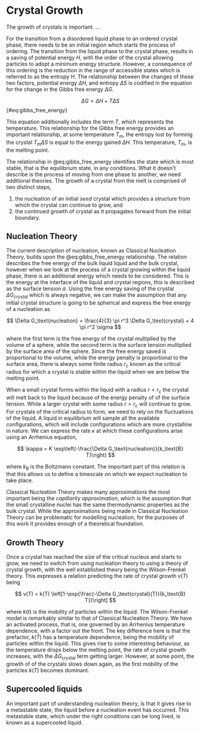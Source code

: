 # Crystal Growth

The growth of crystals is important.
...

For the transition from a disordered liquid phase
to an ordered crystal phase,
there needs to be an initial region
which starts the process of ordering.
The transition from the liquid phase
to the crystal phase,
results in a saving of potential energy $H$,
with the order of the crystal allowing
particles to adopt a minimum energy structure.
However, a consequence of this ordering
is the reduction in the range of accessible states
which is referred to as the entropy $H$.
The relationship between the changes of these two factors,
potential energy $\Delta H$, and
entropy $\Delta S$
is codified in the equation for
the change in the Gibbs free energy $\Delta G$.

$$ \Delta G = \Delta H + T \Delta S $$ {#eq:gibbs_free_energy}

This equation additionally includes the term $T$,
which represents the temperature.
This relationship for the Gibbs free energy
provides an important relationship,
at some temperature $T_m$,
the entropy lost by forming the crystal $T_m \Delta S$
is equal to the energy gained $\Delta H$.
This temperature, $T_m$, is the melting point.

The relationship in @eq:gibbs_free_energy
identifies the state which is most stable,
that is the equilibrium state,
in any conditions.
What it doesn't describe is the process
of moving from one phase to another,
we need additional theories.
The growth of a crystal from the melt
is comprised of two distinct steps,

1. the nucleation of an initial *seed* crystal
    which provides a structure from which
    the crystal can continue to grow, and
2. the continued growth of crystal as it
    propagates forward from the initial boundary.

## Nucleation Theory

The current description of nucleation,
known as Classical Nucleation Theory,
builds upon the @eq:gibbs_free_energy relationship.
The relation describes the free energy
of the bulk liquid liquid and the bulk crystal,
however when we look at the process of
a crystal growing within the liquid phase,
there is an additional energy
which needs to be considered.
This is the energy at the interface of
the liquid and crystal regions,
this is described as the surface tension $\sigma$.
Using the free energy saving of the crystal $\Delta G_{crystal}$
which is always negative,
we can make the assumption that
any initial crystal structure is going to be spherical
and express the free energy of a nucleation as

$$ \Delta G_\text{nucleation} = \frac{4}{3} \pi r^3 \Delta G_\text{crystal} + 4 \pi r^2 \sigma $$

where the first term is the free energy of the crystal
multiplied by the volume of a sphere,
while the second term is the surface tension
multiplied by the surface area of the sphere.
Since the free energy saved is proportional to the volume,
while the energy penalty is proportional to the surface area,
there is always some finite radius $r_c$
known as the critical radius
for which a crystal is stable within the liquid
when we are below the melting point.

When a small crystal forms within the liquid
with a radius $r < r_c$
the crystal will melt back to the liquid
because of the energy penalty of of the surface tension.
While a larger crystal with some radius $r > r_c$
will continue to grow.
For crystals of the critical radius to form,
we need to rely on the fluctuations of the liquid.
A liquid in equilibrium will sample
all the available configurations,
which will include configurations which are
more crystalline in nature.
We can express the rate $\kappa$ at which these configurations
arise using an Arrhenius equation,

$$ \kappa = K \exp\left(-\frac{\Delta G_\text{nucleation}}{k_\text{B} T}\right) $$

where $k_\text{B}$ is the Boltzmann constant.
The important part of this relation is that this allows us
to define a timescale on which we expect nucleation to take place.

Classical Nucleation Theory makes many approximations
the most important being the *capillarity approximation*,
which is the assumption that the small crystalline nuclei
has the same thermodynamic properties as the bulk crystal.
While the approximations being made in Classical Nucleation Theory
can be problematic for modelling nucleation,
for the purposes of this work
it provides enough of a theoretical foundation.

## Growth Theory

Once a crystal has reached the size of the
critical nucleus and starts to grow,
we need to switch from using nucleation theory
to using a theory of crystal growth,
with the well established theory being the Wilson-Frenkel theory.
This expresses a relation predicting
the rate of crystal growth $v(T)$ being

$$ v(T) = k(T) \left[1-\exp{\frac{-\Delta G_\text{crystal}(T)}{k_\text{B} T}}\right] $$

where $k(t)$ is the mobility of particles within the liquid.
The Wilson-Frenkel model is remarkably similar to that of Classical Nucleation Theory.
We have an activated process,
that is, one governed by an Arrhenius temperature dependence,
with a factor out the front.
The key difference here is that the prefactor, $k(T)$
has a temperature dependence,
being the mobility of particles within the liquid.
This gives rise to some interesting behaviour,
as the temperature drops below the melting point,
the rate of crystal growth increases,
with the $\Delta G_\text{crystal}$ term getting larger.
However, at some point,
the growth of of the crystals slows down again,
as the first mobility of the particles $k(T)$
becomes dominant.

## Supercooled liquids

An important part of understanding nucleation theory,
is that it gives rise to a metastable state,
the liquid before a nucleation event has occurred.
This metastable state,
which under the right conditions can be long lived,
is known as a supercooled liquid.
